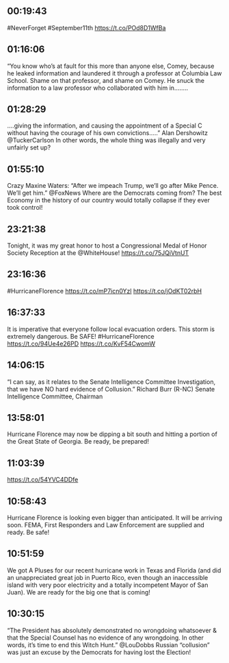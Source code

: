 ## 00:19:43
#NeverForget #September11th https://t.co/POd8D1WfBa
## 01:16:06
“You know who’s at fault for this more than anyone else, Comey, because he leaked information and laundered it through a professor at Columbia Law School. Shame on that professor, and shame on Comey. He snuck the information to a law professor who collaborated with him in........
## 01:28:29
....giving the information, and causing the appointment of a Special C without having the courage of his own convictions.....”  Alan Dershowitz   @TuckerCarlson   In other words, the whole thing was illegally and very unfairly set up?
## 01:55:10
Crazy Maxine Waters: “After we impeach Trump, we’ll go after Mike Pence. We’ll get him.”  @FoxNews  Where are the Democrats coming from? The best Economy in the history of our country would totally collapse if they ever took control!
## 23:21:38
Tonight, it was my great honor to host a Congressional Medal of Honor Society Reception at the @WhiteHouse! https://t.co/75JQiVtnUT
## 23:16:36
#HurricaneFlorence 
https://t.co/mP7icn0Yzl https://t.co/jOdKT02rbH
## 16:37:33
It is imperative that everyone follow local evacuation orders. This storm is extremely dangerous. Be SAFE! #HurricaneFlorence https://t.co/94Ue4e26PD https://t.co/KvF54CwomW
## 14:06:15
“I can say, as it relates to the Senate Intelligence Committee Investigation, that we have NO hard evidence of Collusion.”  Richard Burr (R-NC) Senate Intelligence Committee, Chairman
## 13:58:01
Hurricane Florence may now be dipping a bit south and hitting a portion of the Great State of Georgia. Be ready, be prepared!
## 11:03:39
https://t.co/54YVC4DDfe
## 10:58:43
Hurricane Florence is looking even bigger than anticipated. It will be arriving soon. FEMA, First Responders and Law Enforcement are supplied and ready. Be safe!
## 10:51:59
We got A Pluses for our recent hurricane work in Texas and Florida (and did an unappreciated great job in Puerto Rico, even though an inaccessible island with very poor electricity and a totally incompetent Mayor of San Juan). We are ready for the big one that is coming!
## 10:30:15
“The President has absolutely demonstrated no wrongdoing whatsoever &amp; that the Special Counsel has no evidence of any wrongdoing. In other words, it’s time to end this Witch Hunt.” @LouDobbs   Russian “collusion” was just an excuse by the Democrats for having lost the Election!
